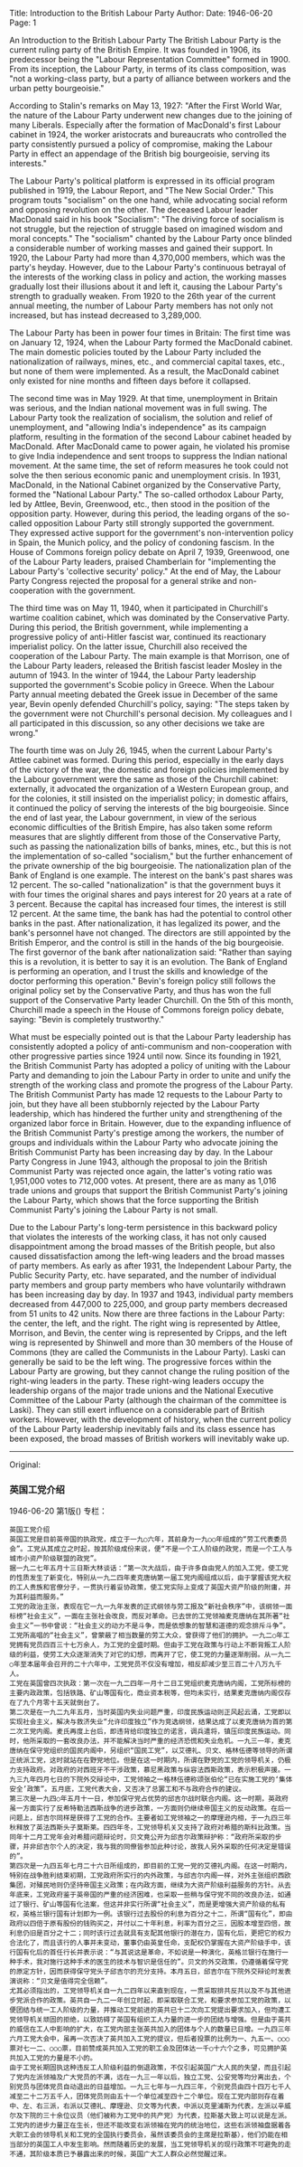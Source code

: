 Title: Introduction to the British Labour Party
Author:
Date: 1946-06-20
Page: 1

An Introduction to the British Labour Party
The British Labour Party is the current ruling party of the British Empire. It was founded in 1906, its predecessor being the "Labour Representation Committee" formed in 1900. From its inception, the Labour Party, in terms of its class composition, was "not a working-class party, but a party of alliance between workers and the urban petty bourgeoisie."

According to Stalin's remarks on May 13, 1927: "After the First World War, the nature of the Labour Party underwent new changes due to the joining of many Liberals. Especially after the formation of MacDonald's first Labour cabinet in 1924, the worker aristocrats and bureaucrats who controlled the party consistently pursued a policy of compromise, making the Labour Party in effect an appendage of the British big bourgeoisie, serving its interests."

The Labour Party's political platform is expressed in its official program published in 1919, the Labour Report, and "The New Social Order." This program touts "socialism" on the one hand, while advocating social reform and opposing revolution on the other. The deceased Labour leader MacDonald said in his book "Socialism": "The driving force of socialism is not struggle, but the rejection of struggle based on imagined wisdom and moral concepts." The "socialism" chanted by the Labour Party once blinded a considerable number of working masses and gained their support. In 1920, the Labour Party had more than 4,370,000 members, which was the party's heyday. However, due to the Labour Party's continuous betrayal of the interests of the working class in policy and action, the working masses gradually lost their illusions about it and left it, causing the Labour Party's strength to gradually weaken. From 1920 to the 26th year of the current annual meeting, the number of Labour Party members has not only not increased, but has instead decreased to 3,289,000.

The Labour Party has been in power four times in Britain: The first time was on January 12, 1924, when the Labour Party formed the MacDonald cabinet. The main domestic policies touted by the Labour Party included the nationalization of railways, mines, etc., and commercial capital taxes, etc., but none of them were implemented. As a result, the MacDonald cabinet only existed for nine months and fifteen days before it collapsed.

The second time was in May 1929. At that time, unemployment in Britain was serious, and the Indian national movement was in full swing. The Labour Party took the realization of socialism, the solution and relief of unemployment, and "allowing India's independence" as its campaign platform, resulting in the formation of the second Labour cabinet headed by MacDonald. After MacDonald came to power again, he violated his promise to give India independence and sent troops to suppress the Indian national movement. At the same time, the set of reform measures he took could not solve the then serious economic panic and unemployment crisis. In 1931, MacDonald, in the National Cabinet organized by the Conservative Party, formed the "National Labour Party." The so-called orthodox Labour Party, led by Attlee, Bevin, Greenwood, etc., then stood in the position of the opposition party. However, during this period, the leading organs of the so-called opposition Labour Party still strongly supported the government. They expressed active support for the government's non-intervention policy in Spain, the Munich policy, and the policy of condoning fascism. In the House of Commons foreign policy debate on April 7, 1939, Greenwood, one of the Labour Party leaders, praised Chamberlain for "implementing the Labour Party's 'collective security' policy." At the end of May, the Labour Party Congress rejected the proposal for a general strike and non-cooperation with the government.

The third time was on May 11, 1940, when it participated in Churchill's wartime coalition cabinet, which was dominated by the Conservative Party. During this period, the British government, while implementing a progressive policy of anti-Hitler fascist war, continued its reactionary imperialist policy. On the latter issue, Churchill also received the cooperation of the Labour Party. The main example is that Morrison, one of the Labour Party leaders, released the British fascist leader Mosley in the autumn of 1943. In the winter of 1944, the Labour Party leadership supported the government's Scobie policy in Greece. When the Labour Party annual meeting debated the Greek issue in December of the same year, Bevin openly defended Churchill's policy, saying: "The steps taken by the government were not Churchill's personal decision. My colleagues and I all participated in this discussion, so any other decisions we take are wrong."

The fourth time was on July 26, 1945, when the current Labour Party's Attlee cabinet was formed. During this period, especially in the early days of the victory of the war, the domestic and foreign policies implemented by the Labour government were the same as those of the Churchill cabinet: externally, it advocated the organization of a Western European group, and for the colonies, it still insisted on the imperialist policy; in domestic affairs, it continued the policy of serving the interests of the big bourgeoisie. Since the end of last year, the Labour government, in view of the serious economic difficulties of the British Empire, has also taken some reform measures that are slightly different from those of the Conservative Party, such as passing the nationalization bills of banks, mines, etc., but this is not the implementation of so-called "socialism," but the further enhancement of the private ownership of the big bourgeoisie. The nationalization plan of the Bank of England is one example. The interest on the bank's past shares was 12 percent. The so-called "nationalization" is that the government buys it with four times the original shares and pays interest for 20 years at a rate of 3 percent. Because the capital has increased four times, the interest is still 12 percent. At the same time, the bank has had the potential to control other banks in the past. After nationalization, it has legalized its power, and the bank's personnel have not changed. The directors are still appointed by the British Emperor, and the control is still in the hands of the big bourgeoisie. The first governor of the bank after nationalization said: "Rather than saying this is a revolution, it is better to say it is an evolution. The Bank of England is performing an operation, and I trust the skills and knowledge of the doctor performing this operation." Bevin's foreign policy still follows the original policy set by the Conservative Party, and thus has won the full support of the Conservative Party leader Churchill. On the 5th of this month, Churchill made a speech in the House of Commons foreign policy debate, saying: "Bevin is completely trustworthy."

What must be especially pointed out is that the Labour Party leadership has consistently adopted a policy of anti-communism and non-cooperation with other progressive parties since 1924 until now. Since its founding in 1921, the British Communist Party has adopted a policy of uniting with the Labour Party and demanding to join the Labour Party in order to unite and unify the strength of the working class and promote the progress of the Labour Party. The British Communist Party has made 12 requests to the Labour Party to join, but they have all been stubbornly rejected by the Labour Party leadership, which has hindered the further unity and strengthening of the organized labor force in Britain. However, due to the expanding influence of the British Communist Party's prestige among the workers, the number of groups and individuals within the Labour Party who advocate joining the British Communist Party has been increasing day by day. In the Labour Party Congress in June 1943, although the proposal to join the British Communist Party was rejected once again, the latter's voting ratio was 1,951,000 votes to 712,000 votes. At present, there are as many as 1,016 trade unions and groups that support the British Communist Party's joining the Labour Party, which shows that the force supporting the British Communist Party's joining the Labour Party is not small.

Due to the Labour Party's long-term persistence in this backward policy that violates the interests of the working class, it has not only caused disappointment among the broad masses of the British people, but also caused dissatisfaction among the left-wing leaders and the broad masses of party members. As early as after 1931, the Independent Labour Party, the Public Security Party, etc. have separated, and the number of individual party members and group party members who have voluntarily withdrawn has been increasing day by day. In 1937 and 1943, individual party members decreased from 447,000 to 225,000, and group party members decreased from 51 units to 42 units. Now there are three factions in the Labour Party: the center, the left, and the right. The right wing is represented by Attlee, Morrison, and Bevin, the center wing is represented by Cripps, and the left wing is represented by Shinwell and more than 30 members of the House of Commons (they are called the Communists in the Labour Party). Laski can generally be said to be the left wing. The progressive forces within the Labour Party are growing, but they cannot change the ruling position of the right-wing leaders in the party. These right-wing leaders occupy the leadership organs of the major trade unions and the National Executive Committee of the Labour Party (although the chairman of the committee is Laski). They can still exert influence on a considerable part of British workers. However, with the development of history, when the current policy of the Labour Party leadership inevitably fails and its class essence has been exposed, the broad masses of British workers will inevitably wake up.



<hr /> 

Original: 


### 英国工党介绍

1946-06-20
第1版()
专栏：

    英国工党介绍
    英国工党是目前英帝国的执政党，成立于一九○六年，其前身为一九○○年组成的“劳工代表委员会”。工党从其成立之时起，按其阶级成份来说，便“不是一个工人阶级的政党，而是一个工人与城市小资产阶级联盟的政党”。
    据一九二七年五月十三日斯大林谈话：“第一次大战后，由于许多自由党人的加入工党，使工党的性质发生了新变化，特别从一九二四年麦克唐纳第一届工党内阁组成以后，由于掌握该党大权的工人贵族和官僚分子，一贯执行着妥协政策，使工党实际上变成了英国大资产阶级的附庸，并为其利益而服务。”
    工党的政治主张，表现在它一九一九年发表的正式纲领与劳工报及“新社会秩序”中，该纲领一面标榜“社会主义”，一面在主张社会改良，而反对革命。已去世的工党领袖麦克唐纳在其所著“社会主义”一书中曾说：“社会主义的动力不是斗争，而是依想象的智慧和道德的观念排斥斗争”。工党所高唱的“社会主义”，曾蒙蔽了相当数量的劳工大众，曾获得了他们的拥护。一九二○年工党拥有党员四百三十七万余人，为工党的全盛时期。但由于工党在政策与行动上不断背叛工人阶级的利益，使劳工大众逐渐消失了对它的幻想，而离开了它，使工党的力量逐渐削弱。从一九二○年至本届年会召开的二十六年中，工党党员不仅没有增加，相反却减少至三百二十八万九千人。
    工党在英国曾四次执政：第一次在一九二四年一月十二日工党组织麦克唐纳内阁，工党所标榜的主要内政政策，包括铁路、矿山等国有化，商业资本税等，但均未实行，结果麦克唐纳内阁仅存在了九个月零十五天就倒台了。
    第二次是在一九二九年五月，当时英国内失业问题严重，印度民族运动则正风起云涌，工党即以实现社会主义，解决与救济失业“允许印度独立”作为竞选纲领，结果达成了以麦克唐纳为首的第二次工党内阁。麦氏再度上台后，即违背给印度独立的诺言，调兵遣将，镇压印度民族运动。同时，他所采取的一套改良办法，并不能解决当时严重的经济恐慌和失业危机。一九三一年，麦克唐纳在保守党组织的国民内阁中，另组织“国民工党”，以艾德礼、贝文、格林伍德等领导的所谓正统派工党，这时就站在在野党地位。但是在这一时期内，所谓在野党的工党的领导机关，仍极力支持政府。对政府的对西班牙不干涉政策，慕尼黑政策与纵容法西斯政策，表示积极声援。一九三九年四月七日的下院外交辩论中，工党领袖之一格林伍德称颂张伯伦“已在实施工党的‘集体安全’政策”。五月底，工党代表大会，又否决了总罢工和不与政府合作的建议。
    第三次是一九四○年五月十一日，参加保守党占优势的邱吉尔战时联合内阁。这一时期，英政府虽一方面实行了反希特勒法西斯战争的进步政策，一方面则仍继续帝国主义的反动政策。在后一问题上，邱吉尔同样是获得了工党的合作。主要者如工党领袖之一的摩理逊内相，于一九四三年秋释放了英法西斯头子莫斯莱。四四年冬，工党领导机关又支持了政府对希腊的斯科比政策。当同年十二月工党年会对希腊问题辩论时，贝文竟公开为邱吉尔政策辩护称：“政府所采取的步骤，并非邱吉尔个人的决定，我与我的同僚皆参加此种讨论，故我人另外采取的任何决定是错误的”。
    第四次是一九四五年七月二十六日所组成的，即目前的工党一党的艾德礼内阁。在这一时期内，特别在战争胜利结束初期，工党政府所实行的内外政策，与邱吉尔内阁一样，对外主张组织西欧集团，对殖民地则仍坚持帝国主义政策；在内政方面，继续为大资产阶级利益服务的方针。从去年底来，工党政府鉴于英帝国的严重的经济困难，也采取一些稍与保守党不同的改良办法，如通过了银行、矿山等国有化法案，但这并非实行所谓“社会主义”，而是更增强大资产阶级的私有权，英格兰银行国有计划即为一例。该银行过去股份的利息为百分之十二，所谓“国有化”，即由政府以四倍于原有股份的钱购买之，并付以二十年利息，利率为百分之三，因股本增至四倍，故利息仍旧是百分之十二；同时该行过去就具有支配其他银行的潜在力，国有化后，更把它的权力合法化了，而且该行的人事并未变动，董事仍由英皇任命，支配权仍掌握在大资产阶级手中，该行国有化后的首任行长并表示说：“与其说这是革命，不如说是一种演化，英格兰银行在施行一种手术，我对施行这种手术的医生的技术与智识是信任的”。贝文的外交政策，仍遵循着保守党的原定方针，因而获得保守党头子邱吉尔的充分支持。本月五日，邱吉尔在下院外交辩论时发表演说称：“贝文是值得完全信赖”。
    尤其必须指出的，工党领导机关自一九二四年以来直到现在，一贯采取排共反共以及不与其他进步党派合作的政策。英共自一九二一年创立时起，即采取联合工党，和要求参加工党的政策，以便团结与统一工人阶级的力量，并推动工党前进的英共已十二次向工党提出要求加入，但均遭工党领导机关顽固的拒绝，以致妨碍了英国有组织工人力量的进一步的团结与增强。但是由于英共的威信在工人中影响的扩大，在工党内部主张英共加入的团体与个人的数量已日增。一九四三年六月工党大会中，虽再一次否决了英共加入工党的提议，但后者投票的比例为一、九五一、○○○票对七一二、○○○票，目前赞成英共加入工党的职工会及团体达一千○十六个之多，可见拥护英共加入工党的力量是不小的。
    由于工党长期固执这种违反工人阶级利益的倒退政策，不仅引起英国广大人民的失望，而且引起了党内左派领袖及广大党员的不满，远在一九三一年以后，独立工党、公安党等均分离出去，个别党员与团体党员自动退出的日益增加。一九三七年与一九四三年，个别党员由四十四万七千人减至二十二万五千人，团体党员则由五十一个单位减至四十二个单位。现在工党内部则存在着中、左、右三派，右派以艾德礼、摩理逊、贝文等为代表，中派以克里浦斯为代表，左派以辛威尔及下院的三十余位议员（他们被称为工党中的共产党）为代表，拉斯基大致上可以说是左派。工党内的进步力量正在生长，但还不能改变右派领袖在党内的统治地位，这些右派领袖盘据着各大职工会的领导机关和工党的全国执行委员会，虽然该委员会的主席是拉斯基），他们仍能在相当部分的英国工人中发生影响。然而随着历史的发展，当工党领导机关的现行政策不可避免的走不通，其阶级本质已予暴露出来的时候，英国广大工人群众必然觉醒过来。
